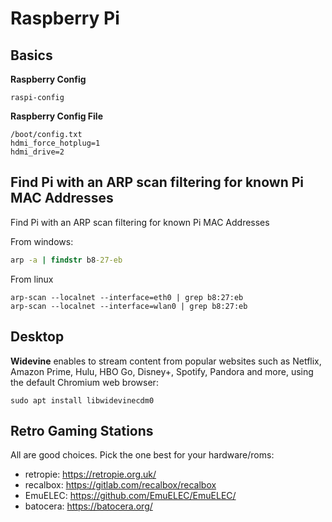 # Raspberry Pi



## Basics

**Raspberry Config**

```shell
raspi-config
```

**Raspberry Config File**

```shell
/boot/config.txt
hdmi_force_hotplug=1
hdmi_drive=2
```

## Find Pi with an ARP scan filtering for known Pi MAC Addresses

Find Pi with an ARP scan filtering for known Pi MAC Addresses

From windows:

```cmd
arp -a | findstr b8-27-eb
```

From linux

```shell
arp-scan --localnet --interface=eth0 | grep b8:27:eb
arp-scan --localnet --interface=wlan0 | grep b8:27:eb
```

## Desktop

**Widevine** enables to stream content from popular websites such as Netflix, Amazon Prime, Hulu, HBO Go, Disney+, Spotify, Pandora and more, using the default Chromium web browser:

```shell
sudo apt install libwidevinecdm0
```

## Retro Gaming Stations

All are good choices. Pick the one best for your hardware/roms:

- retropie: <https://retropie.org.uk/>
- recalbox: <https://gitlab.com/recalbox/recalbox>
- EmuELEC: <https://github.com/EmuELEC/EmuELEC/>
- batocera: <https://batocera.org/>
